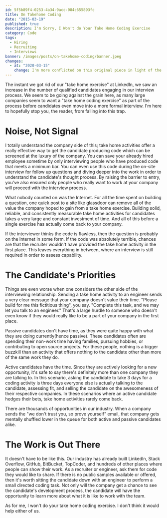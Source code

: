 ```yaml
---
id: 5f5b89f4-0253-4a34-9acc-084c655893fc
title: On Takehome Coding
date: "2015-03-19"
published: true
description: I'm Sorry, I Won't do Your Take Home Coding Exercise
category: Code
tags:
  - Hiring
  - Recruiting
  - Interviews
banner: /images/posts/on-takehome-coding/banner.jpeg
changes:
  - at: "2020-03-15"
    change: I'm more conflicted on this original piece in light of the pandemic. Interviewing against a dry erase board was already a bad measure; adding a remote code session just increases the number of things that can go wrong exponentially. That said, I think giving someone an activity they can perform in an _hour_ and having the candidate share their screen is a suitable alternative. If you absolutely must give people take home exercises, for whatever reason, consider compensating them for their time.
---
```


The instant we got rid of our "take home exercise" at LinkedIn, we saw an increase in the number of qualified candidates engaging in our interview process. We seem to be going against the grain here, as many large companies seem to want a "take home coding exercise" as part of the process before candidates even move into a more formal interview. I'm here to hopefully stop you, the reader, from falling into this trap.

# Noise, Not Signal

I totally understand the company side of this; take home activities offer a really effective way to get the candidate producing code which can be screened at the luxury of the company. You can save your already hired employee sometime by only interviewing people who have produced code that meets a minimum bar. You can even use this code during the on-site interview for follow up questions and diving deeper into the work in order to understand the candidate's thought process. By raising the barrier to entry, you've also ensured only people who really want to work at your company will proceed with the interview process.

What nobody counted on was the Internet. For all the time spent on building a question, one quick post to a site like glassdoor can remove all of the value the company hoped to gain from a take home exercise. Building solid, reliable, and consistently measurable take home activities for candidates takes a very large and constant investment of time. And all of this before a single exercise has actually come back to your company.

If the interviewer thinks the code is flawless, then the question is probably on the Internet in some form. If the code was absolutely terrible, chances are that the recruiter wouldn't have provided the take home activity in the first place. This leaves everything in between, where an interview is still required in order to assess capability.

# The Candidate's Priorities

Things are even worse when one considers the other side of the interviewing relationship. Sending a take home activity to an engineer sends a very clear message that your company doesn't value their time. "Please build for me this fictitious thing", you say. "Complete this task, and we may let you talk to an engineer." That's a large hurdle to someone who doesn't even know if they would really like to be a part of your company in the first place.

Passive candidates don't have time, as they were quite happy with what they are doing currently(hence passive). These candidates often are spending their non-work time having families, pursuing hobbies, or contributing to open source projects. For these people, nothing is a bigger buzzkill than an activity that offers nothing to the candidate other than more of the same work they do.

Active candidates have the time. Since they are actively looking for a new opportunity, it's safe to say there's definitely more than one company they are talking to. In this scenario, asking the candidate to take 3 days for a coding activity is three days everyone else is actually talking to the candidate, assessing fit, and selling the candidate on the awesomeness of their respective companies. In these scenarios where an active candidate hedges their bets, take home activities rarely come back.

There are thousands of opportunities in our industry. When a company sends the "we don't trust you, so prove yourself" email, that company gets mentally shuffled lower in the queue for both active and passive candidates alike.

# The Work is Out There

It doesn't have to be like this. Our industry has already built LinkedIn, Stack Overflow, GitHub, BitBucket, TopCoder, and hundreds of other places where people can show their work. As a recruiter or engineer, ask them for code they would like to share. If there is no public samples available or offered, then it's worth sitting the candidate down with an engineer to perform a small directed coding task. Not only will the company get a chance to see the candidate's development process, the candidate will have the opportunity to learn more about what it is like to work with the team.

As for me, I won't do your take home coding exercise. I don't think it would help either of us.
